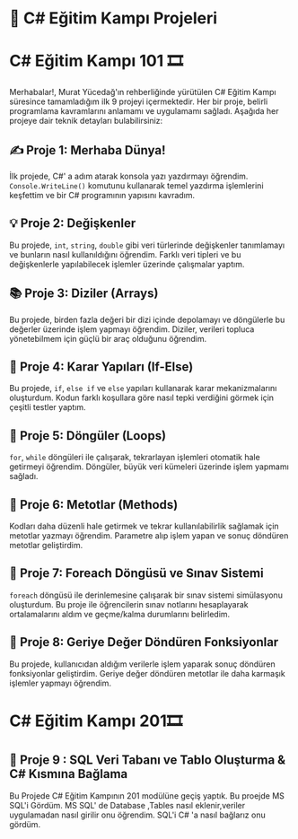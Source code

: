 # 🚀 C# Eğitim Kampı Projeleri

# C# Eğitim Kampı 101 🎞️
Merhabalar!,
Murat Yücedağ'ın rehberliğinde yürütülen C# Eğitim Kampı süresince tamamladığım ilk 9 projeyi içermektedir. Her bir proje, belirli programlama kavramlarını anlamamı ve uygulamamı sağladı. Aşağıda her projeye dair teknik detayları bulabilirsiniz:

## ✍️ Proje 1: Merhaba Dünya!
İlk projede, C#' a adım atarak konsola yazı yazdırmayı öğrendim. `Console.WriteLine()` komutunu kullanarak temel yazdırma işlemlerini keşfettim ve bir C# programının yapısını kavradım.

## 💡 Proje 2: Değişkenler
Bu projede, `int`, `string`, `double` gibi veri türlerinde değişkenler tanımlamayı ve bunların nasıl kullanıldığını öğrendim. Farklı veri tipleri ve bu değişkenlerle yapılabilecek işlemler üzerinde çalışmalar yaptım.

## 📚 Proje 3: Diziler (Arrays)
Bu projede, birden fazla değeri bir dizi içinde depolamayı ve döngülerle bu değerler üzerinde işlem yapmayı öğrendim. Diziler, verileri topluca yönetebilmem için güçlü bir araç olduğunu öğrendim.

## 🔎 Proje 4: Karar Yapıları (If-Else)
Bu projede, `if`, `else if` ve `else` yapıları kullanarak karar mekanizmalarını oluşturdum. Kodun farklı koşullara göre nasıl tepki verdiğini görmek için çeşitli testler yaptım.

## 🔁 Proje 5: Döngüler (Loops)
`for`, `while` döngüleri ile çalışarak, tekrarlayan işlemleri otomatik hale getirmeyi öğrendim. Döngüler, büyük veri kümeleri üzerinde işlem yapmamı sağladı.

## 🧰 Proje 6: Metotlar (Methods)
Kodları daha düzenli hale getirmek ve tekrar kullanılabilirlik sağlamak için metotlar yazmayı öğrendim. Parametre alıp işlem yapan ve sonuç döndüren metotlar geliştirdim.

## 📝 Proje 7: Foreach Döngüsü ve Sınav Sistemi
`foreach` döngüsü ile derinlemesine çalışarak bir sınav sistemi simülasyonu oluşturdum. Bu proje ile öğrencilerin sınav notlarını hesaplayarak ortalamalarını aldım ve geçme/kalma durumlarını belirledim.

## 🔄 Proje 8: Geriye Değer Döndüren Fonksiyonlar
Bu projede, kullanıcıdan aldığım verilerle işlem yaparak sonuç döndüren fonksiyonlar geliştirdim. Geriye değer döndüren metotlar ile daha karmaşık işlemler yapmayı öğrendim.

# C# Eğitim Kampı 201🎞️

## 💾 Proje 9 : SQL Veri Tabanı ve Tablo Oluşturma & C# Kısmına Bağlama
Bu Projede C# Eğitim Kampının 201 modülüne geçiş yaptık. Bu proejde MS SQL'i Gördüm. MS SQL' de Database ,Tables nasıl eklenir,veriler uygulamadan nasıl girilir onu öğrendim. SQL'i C# 'a nasıl bağlarız onu gördüm.
